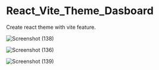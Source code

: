 # React_Vite_Theme_Dasboard
Create react theme with vite feature.

![Screenshot (138)](https://github.com/kunalBari5557/React_Vite_Theme_Dasboard/assets/96560938/9987bb73-aa1c-4c69-9258-64675dd631cd)

![Screenshot (136)](https://github.com/kunalBari5557/React_Vite_Theme_Dasboard/assets/96560938/a60f2917-ef22-492f-827a-3f3b6d34ade9)

![Screenshot (139)](https://github.com/kunalBari5557/React_Vite_Theme_Dasboard/assets/96560938/ea0c58c9-1198-43da-bbbb-376ea7fe9b9d)
